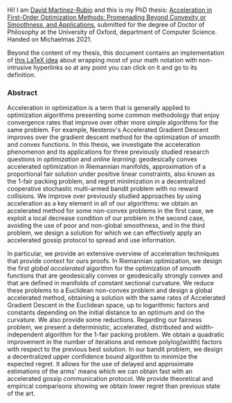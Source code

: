 <br />
<br />
<br />

Hi! I am [David Martínez-Rubio](https://damaru2.github.io) and this is my PhD thesis: [Acceleration in First-Order Optimization Methods: Promenading Beyond Convexity or Smoothness, and Applications](https://damaru2.github.io/phd_thesis/thesis.pdf), submitted for the degree of Doctor of Philosophy at the University of Oxford, department of Computer Science. Handed on Michaelmas 2021.

Beyond the content of my thesis, this document contains an implementation of [this LaTeX idea](https://damaru2.github.io/general/notations_with_links/) about wrapping most of your math notation with non-intrusive hyperlinks so at any point you can click on it and go to its definition.


### Abstract

Acceleration in optimization is a term that is generally applied to optimization algorithms presenting some common methodology that enjoy convergence rates that improve over other more simple algorithms for the same problem. For example, Nesterov's Accelerated Gradient Descent improves over the gradient descent method for the optimization of smooth and convex functions. In this thesis, we investigate the acceleration phenomenon and its applications for three previously studied research questions in _optimization_ and _online learning_: geodesically convex accelerated optimization in Riemannian manifolds, approximation of a proportional fair solution under positive linear constraints, also known as the $1$-fair packing problem, and regret minimization in a decentralized cooperative stochastic multi-armed bandit problem with no reward collisions. We improve over previously studied approaches by using acceleration as a key element in all of our algorithms: we obtain an accelerated method for some non-convex problems in the first case, we exploit a local decrease condition of our problem in the second case, avoiding the use of poor and non-global smoothness, and in the third problem, we design a solution for which we can effectively apply an accelerated gossip protocol to spread and use information.  

In particular, we provide an extensive overview of acceleration techniques that provide context for ours proofs. In Riemannian optimization, we design the first _global accelerated_ algorithm for the optimization of smooth functions that are geodesically convex or geodesically strongly convex and that are defined in manifolds of constant sectional curvature. We reduce these problems to a Euclidean non-convex problem and design a global accelerated method, obtaining a solution with the same rates of Accelerated Gradient Descent in the Euclidean space, up to logarithmic factors and constants depending on the initial distance to an optimum and on the curvature. We also provide some reductions. Regarding our fairness problem, we present a deterministic, accelerated, distributed and width-independent algorithm for the $1$-fair packing problem. We obtain a quadratic improvement in the number of iterations and remove polylog(width) factors with respect to the previous best solution. In our bandit problem, we design a decentralized upper confidence bound algorithm to minimize the expected regret. It allows for the use of delayed and approximate estimations of the arms' means which we can obtain fast with an accelerated gossip communication protocol. We provide theoretical and empirical comparisons showing we obtain lower regret than previous state of the art.
